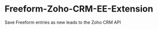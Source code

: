 Freeform-Zoho-CRM-EE-Extension
==============================

Save Freeform entries as new leads to the Zoho CRM API